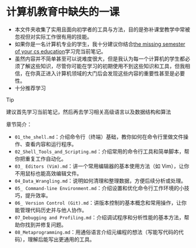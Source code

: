 # 计算机教育中缺失的一课 

- 本文件夹收集了实用且面向初学者的工具与方法，目的是弥补课堂教学中常被忽视但对实际工作很有用的技能。
- 如果你是一名计算机专业的学生，我十分建议你结合[the missing semester of your cs education](https://missing.csail.mit.edu/)学习完当前笔记。
- 虽然内容并不简单甚至可以说难度很大，但是我认为每一个计算机的学生都必须了解这些知识，尽管你可能在学习的初期使用不到这些知识和工具，但我相信，在你真正进入计算机领域的大门后会发现这些内容的重要性甚至是必要性。
- 十分推荐学习

> [!tip]
> 建议首先学习当前笔记，然后再去学习相关高级语言以及数据结构和算法

章节简介：

- `01_the_shell.md`：介绍命令行（终端）基础，教你如何在命令行里做文件操作、查看内容和运行程序。
- `02_Shell_Tools_and_Scripting.md`：介绍常用的命令行工具和简单脚本，帮你把重复工作自动化。
- `03_ Editors (Vim).md`：讲一个常用编辑器的基本使用方法（如 Vim），让你不用鼠标也能高效编辑文件。
- `04_Data_Wrangling.md`：说明如何清理和整理数据，方便后续分析或处理。
- `05_ Command-line Environment.md`：介绍设置和优化命令行工作环境的小技巧，提升效率。
- `06_ Version Control (Git).md`：讲版本控制的基本概念和常用操作，让你能管理代码历史并与他人协作。
- `07_Debugging and Profiling.md`：介绍调试程序和分析性能的基本方法，帮助你找到并修复问题。
- `08_Metaprogramming.md`：用通俗语言介绍元编程的想法（写能写代码的代码），理解后能写出更通用的工具。

